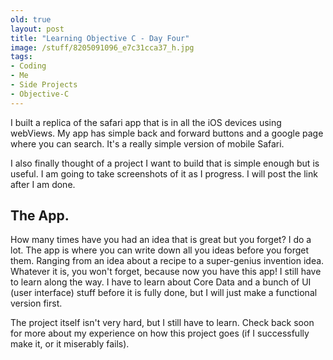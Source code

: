 ```yaml
---
old: true
layout: post
title: "Learning Objective C - Day Four"
image: /stuff/8205091096_e7c31cca37_h.jpg
tags:
- Coding
- Me
- Side Projects
- Objective-C
---
```


I built a replica of the safari app that is in all the iOS devices using webViews. My app has simple back and forward buttons and a google page where you can search. It's a really simple version of mobile Safari.

I also finally thought of a project I want to build that is simple enough but is useful. I am going to take screenshots of it as I progress. I will post the link after I am done. 

## The App.
How many times have you had an idea that is great but you forget? I do a lot. The app is where you can write down all you ideas before you forget them. Ranging from an idea about a recipe to a super-genius invention idea. Whatever it is, you won't forget, because now you have this app! I still have to learn along the way. I have to learn about Core Data and a bunch of UI (user interface) stuff before it is fully done, but I will just make a functional version first. 

The project itself isn't very hard, but I still have to learn.
Check back soon for more about my experience on how this project goes (if I successfully make it, or it miserably fails).
